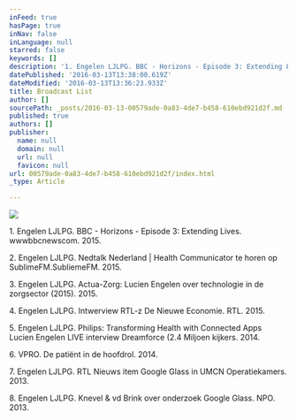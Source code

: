 ```yaml
---
inFeed: true
hasPage: true
inNav: false
inLanguage: null
starred: false
keywords: []
description: '1. Engelen LJLPG. BBC - Horizons - Episode 3: Extending Lives. wwwbbcnewscom. 2015.'
datePublished: '2016-03-13T13:38:00.619Z'
dateModified: '2016-03-13T13:36:23.933Z'
title: Broadcast List
author: []
sourcePath: _posts/2016-03-13-00579ade-0a83-4de7-b458-610ebd921d2f.md
published: true
authors: []
publisher:
  name: null
  domain: null
  url: null
  favicon: null
url: 00579ade-0a83-4de7-b458-610ebd921d2f/index.html
_type: Article

---
```

![](https://s3-us-west-2.amazonaws.com/the-grid-img/p/dcfa44cbbaad939a516564f3b2968dcd833fc801.jpg)

1\. Engelen LJLPG. BBC - Horizons - Episode 3: Extending Lives. wwwbbcnewscom. 2015\.

2\. Engelen LJLPG. Nedtalk Nederland | Health Communicator te horen op SublimeFM.SubliemeFM. 2015\.

3\. Engelen LJLPG. Actua-Zorg: Lucien Engelen over technologie in de zorgsector (2015). 2015\.

4\. Engelen LJLPG. Intwerview RTL-z De Nieuwe Economie. RTL. 2015\.

5\. Engelen LJLPG. Philips: Transforming Health with Connected Apps Lucien Engelen LIVE interview Dreamforce (2.4 Miljoen kijkers. 2014\.

6\. VPRO. De patiënt in de hoofdrol. 2014\.

7\. Engelen LJLPG. RTL Nieuws item Google Glass in UMCN Operatiekamers. 2013\.

8\. Engelen LJLPG. Knevel & vd Brink over onderzoek Google Glass. NPO. 2013\.